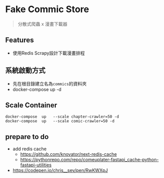 # Fake Commic Store
> 分散式爬蟲
> x
> 漫畫下載器
## Features
- 使用Redis Scrapy設計下載漫畫排程
## 系統啟動方式
- 先在根目錄建立名為`commics`的資料夾
- docker-compose up -d

## Scale Container
```
docker-compose  up   --scale chapter-crawler=50 -d 
docker-compose  up   --scale comic-crawler=50 -d 
```

## prepare to do
- add redis cache
  - https://github.com/knovator/next-redis-cache
  - https://pythonrepo.com/repo/comeuplater-fastapi_cache-python-fastapi-utilities
- https://codepen.io/chris__sev/pen/RwKWXpJ